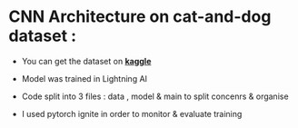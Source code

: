 # CNN Architecture on cat-and-dog dataset :

- You can get the dataset on **[kaggle](https://www.kaggle.com/datasets/tongpython/cat-and-dog)**

- Model was trained in Lightning AI

- Code split into 3 files : data , model & main to split concenrs & organise

- I used pytorch ignite in order to monitor & evaluate training

